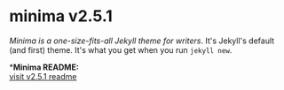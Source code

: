 # minima v2.5.1

*Minima is a one-size-fits-all Jekyll theme for writers*. It's Jekyll's default (and first) theme. It's what you get when you run `jekyll new`.

***Minima README:**  
[visit v2.5.1 readme](https://github.com/jekyll/minima/blob/v2.5.1/README.md)


